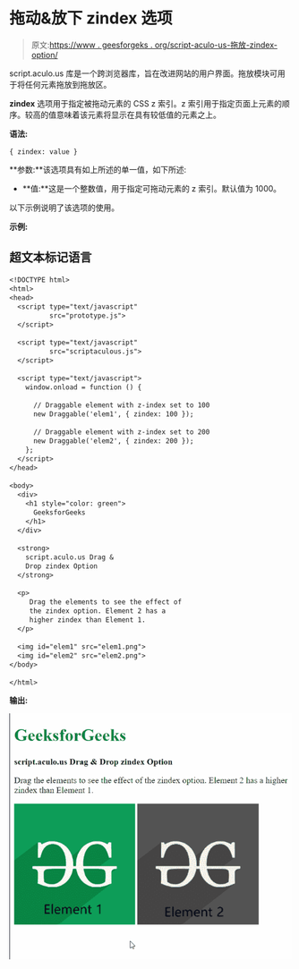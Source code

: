 # 拖动&放下 zindex 选项

> 原文:[https://www . geesforgeks . org/script-aculo-us-拖放-zindex-option/](https://www.geeksforgeeks.org/script-aculo-us-drag-drop-zindex-option/)

script.aculo.us 库是一个跨浏览器库，旨在改进网站的用户界面。拖放模块可用于将任何元素拖放到拖放区。

**zindex** 选项用于指定被拖动元素的 CSS z 索引。z 索引用于指定页面上元素的顺序。较高的值意味着该元素将显示在具有较低值的元素之上。

**语法:**

```
{ zindex: value }
```

**参数:**该选项具有如上所述的单一值，如下所述:

*   **值:**这是一个整数值，用于指定可拖动元素的 z 索引。默认值为 1000。

以下示例说明了该选项的使用。

**示例:**

## 超文本标记语言

```
<!DOCTYPE html>
<html>
<head>
  <script type="text/javascript" 
          src="prototype.js">
  </script>

  <script type="text/javascript" 
          src="scriptaculous.js">
  </script>

  <script type="text/javascript">
    window.onload = function () {

      // Draggable element with z-index set to 100
      new Draggable('elem1', { zindex: 100 });

      // Draggable element with z-index set to 200
      new Draggable('elem2', { zindex: 200 });
    };
  </script>
</head>

<body>
  <div>
    <h1 style="color: green">
      GeeksforGeeks
    </h1>
  </div>

  <strong>
    script.aculo.us Drag &
    Drop zindex Option
  </strong>

  <p>
     Drag the elements to see the effect of 
     the zindex option. Element 2 has a 
     higher zindex than Element 1.
  </p>

  <img id="elem1" src="elem1.png">
  <img id="elem2" src="elem2.png">
</body>

</html>
```

**输出:**

![](img/ec3237743e46de7ca8dbe771a3e60d7d.png)